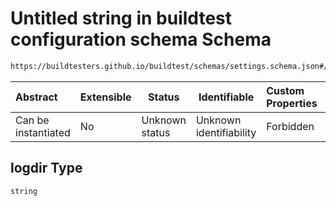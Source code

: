 # Untitled string in buildtest configuration schema Schema

```txt
https://buildtesters.github.io/buildtest/schemas/settings.schema.json#/properties/config/properties/paths/properties/logdir
```




| Abstract            | Extensible | Status         | Identifiable            | Custom Properties | Additional Properties | Access Restrictions | Defined In                                                                   |
| :------------------ | ---------- | -------------- | ----------------------- | :---------------- | --------------------- | ------------------- | ---------------------------------------------------------------------------- |
| Can be instantiated | No         | Unknown status | Unknown identifiability | Forbidden         | Allowed               | none                | [settings.schema.json\*](../out/settings.schema.json "open original schema") |

## logdir Type

`string`
